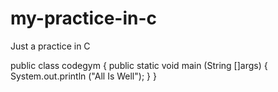 # my-practice-in-c
Just a practice in C

public class codegym
{
public static void main (String []args)
{
System.out.println ("All Is Well");
}
}
